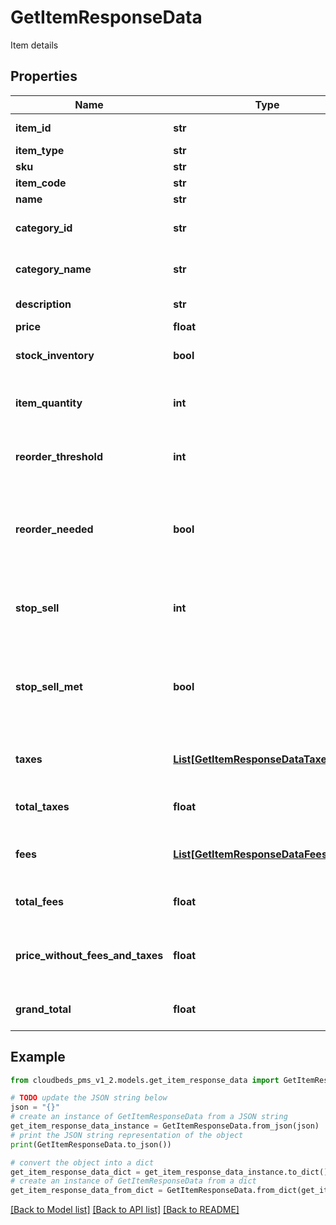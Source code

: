 # GetItemResponseData

Item details

## Properties

Name | Type | Description | Notes
------------ | ------------- | ------------- | -------------
**item_id** | **str** | Item unique identifier | [optional] 
**item_type** | **str** | Item type | [optional] 
**sku** | **str** | Item SKU | [optional] 
**item_code** | **str** | Item code | [optional] 
**name** | **str** | Item name | [optional] 
**category_id** | **str** | Item category identifier. Null if unset | [optional] 
**category_name** | **str** | Item category name. Empty if unset | [optional] 
**description** | **str** | Item description | [optional] 
**price** | **float** | Item price | [optional] 
**stock_inventory** | **bool** | Track stock inventory for this item | [optional] 
**item_quantity** | **int** | &lt;sup&gt;1&lt;/sup&gt; Current amount of item available | [optional] 
**reorder_threshold** | **int** | &lt;sup&gt;1&lt;/sup&gt; Quantity at which to reorder item | [optional] 
**reorder_needed** | **bool** | &lt;sup&gt;1&lt;/sup&gt; true - Whether item is at or below value set for reorder threshold. | [optional] 
**stop_sell** | **int** | &lt;sup&gt;1&lt;/sup&gt; Quantity at which to stop selling product. | [optional] 
**stop_sell_met** | **bool** | &lt;sup&gt;1&lt;/sup&gt; true - Whether item is at or below value set for stop-sell threshold. | [optional] 
**taxes** | [**List[GetItemResponseDataTaxesInner]**](GetItemResponseDataTaxesInner.md) | &lt;sup&gt;2&lt;/sup&gt; Details of the taxes applicable | [optional] 
**total_taxes** | **float** | &lt;sup&gt;2&lt;/sup&gt; Total value of the taxes | [optional] 
**fees** | [**List[GetItemResponseDataFeesInner]**](GetItemResponseDataFeesInner.md) | &lt;sup&gt;2&lt;/sup&gt; Details of the fees applicable | [optional] 
**total_fees** | **float** | &lt;sup&gt;2&lt;/sup&gt; Total value of the fees | [optional] 
**price_without_fees_and_taxes** | **float** | &lt;sup&gt;2&lt;/sup&gt; item price subtracting the included taxes | [optional] 
**grand_total** | **float** | &lt;sup&gt;2&lt;/sup&gt; item price with fees and taxes | [optional] 

## Example

```python
from cloudbeds_pms_v1_2.models.get_item_response_data import GetItemResponseData

# TODO update the JSON string below
json = "{}"
# create an instance of GetItemResponseData from a JSON string
get_item_response_data_instance = GetItemResponseData.from_json(json)
# print the JSON string representation of the object
print(GetItemResponseData.to_json())

# convert the object into a dict
get_item_response_data_dict = get_item_response_data_instance.to_dict()
# create an instance of GetItemResponseData from a dict
get_item_response_data_from_dict = GetItemResponseData.from_dict(get_item_response_data_dict)
```
[[Back to Model list]](../README.md#documentation-for-models) [[Back to API list]](../README.md#documentation-for-api-endpoints) [[Back to README]](../README.md)


